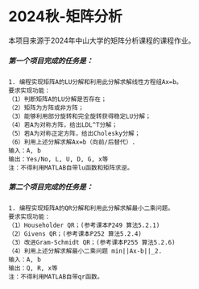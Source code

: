 # 2024秋-矩阵分析

本项目来源于2024年中山大学的矩阵分析课程的课程作业。

##### 第一个项目完成的任务是：

```Text
1. 编程实现矩阵A的LU分解和利用此分解求解线性方程组Ax=b。
要求实现功能：
（1）判断矩阵A的LU分解是否存在；
（2）矩阵为方阵或非方阵；
（3）能够利用部分旋转和完全旋转获得稳定LU分解；
（4）若A为对称方阵，给出LDL^T分解；
（5）若A为对称正定方阵，给出Cholesky分解；
（6）利用上述分解求解Ax=b（向前/后替代）.
输入：A, b
输出：Yes/No, L, U, D, G, x等
注：不得利用MATLAB自带lu函数和矩阵求逆。
```
##### 第二个项目完成的任务是：
```Text
1. 编程实现矩阵A的QR分解和利用此分解求解最小二乘问题。
要求实现功能：
（1）Householder QR；(参考课本P249 算法5.2.1)
（2）Givens QR；(参考课本P252 算法5.2.4)
（3）改进Gram-Schmidt QR；(参考课本P255 算法5.2.6)
（4）利用上述分解求解最小二乘问题 min||Ax-b||_2.
输入：A, b
输出：Q, R, x等
注：不得利用MATLAB自带qr函数。
```
